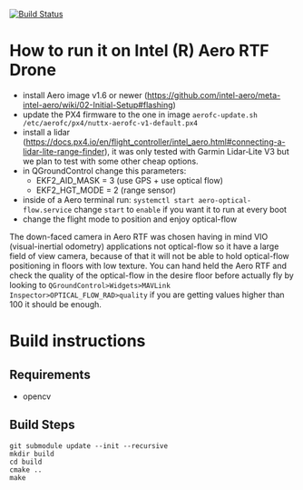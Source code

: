 [![Build Status](https://travis-ci.org/intel-aero/aero-optical-flow.svg?branch=master)](https://travis-ci.org/intel-aero/aero-optical-flow)

# How to run it on Intel (R) Aero RTF Drone

- install Aero image v1.6 or newer (https://github.com/intel-aero/meta-intel-aero/wiki/02-Initial-Setup#flashing)
- update the PX4 firmware to the one in image `aerofc-update.sh /etc/aerofc/px4/nuttx-aerofc-v1-default.px4`
- install a lidar (https://docs.px4.io/en/flight_controller/intel_aero.html#connecting-a-lidar-lite-range-finder), it was only tested with Garmin Lidar‑Lite V3 but we plan to test with some other cheap options.
- in QGroundControl change this parameters:
	- EKF2_AID_MASK = 3 (use GPS + use optical flow)
	- EKF2_HGT_MODE = 2 (range sensor)
- inside of a Aero terminal run: `systemctl start aero-optical-flow.service` change `start` to `enable` if you want it to run at every boot
- change the flight mode to position and enjoy optical-flow

The down-faced camera in Aero RTF was chosen having in mind VIO (visual-inertial odometry) applications not optical-flow so it have a large field of view camera, because of that it will not be able to hold optical-flow positioning in floors with low texture. You can hand held the Aero RTF and check the quality of the optical-flow in the desire floor before actually fly by looking to `QGroundControl>Widgets>MAVLink Inspector>OPTICAL_FLOW_RAD>quality` if you are getting values higher than 100 it should be enough.

# Build instructions

## Requirements
 - opencv

## Build Steps

```
git submodule update --init --recursive
mkdir build
cd build
cmake ..
make
```
